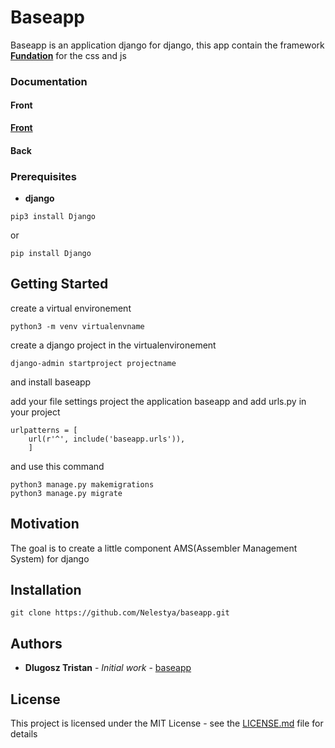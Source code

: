 # Baseapp

Baseapp is an application django for django,
this app contain the framework **[Fundation](https://foundation.zurb.com/)** for the css and js

### Documentation

#### Front

**[Front](https://github.com/Nelestya/baseapp/FRONT.md)**

#### Back

### Prerequisites

* **django**

```
pip3 install Django
```
or
```
pip install Django
```

## Getting Started
create a virtual environement

```
python3 -m venv virtualenvname
```

create a django project in the virtualenvironement
```
django-admin startproject projectname
```

and install baseapp


add your file settings project the application baseapp
and add urls.py in your project

```
urlpatterns = [
    url(r'^', include('baseapp.urls')),
    ]
```

and use this command

```
python3 manage.py makemigrations
python3 manage.py migrate
```

## Motivation
The goal is to create a little component AMS(Assembler Management System) for django

## Installation

```
git clone https://github.com/Nelestya/baseapp.git
```

## Authors
* **Dlugosz Tristan** - *Initial work* - [baseapp](https://github.com/Nelestya/baseapp)

## License

This project is licensed under the MIT License - see the [LICENSE.md](https://github.com/Nelestya/baseapp/blob/master/LICENSE) file for details
